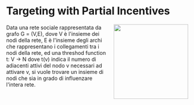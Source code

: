 # Targeting with Partial Incentives
<img src="https://miro.medium.com/max/875/1*fJTuz00TB7Kel-pzP4_uNA.png" align="right" Hspace="15" Vspace="0" width=200 height=200
Border="0">
Data una rete sociale rappresentata da grafo G = (V,E), dove V è l'insieme dei nodi
della rete, E è l'insieme degli archi che rappresentano i collegamenti tra i nodi della
rete, ed una threshod function t: V → N dove t(v) indica il numero di adiacenti
attivi del nodo v necessari ad attivare v, si vuole trovare un insieme di nodi che sia
in grado di influenzare l'intera rete.
